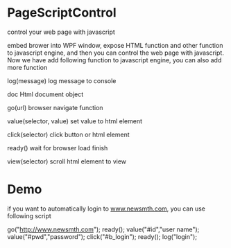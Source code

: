 # PageScriptControl
control your web page with javascript

embed brower into WPF window, expose HTML function and other function to javascript engine, and then you can control the web page with javascript. Now we have add following function to javascript engine, you can also add more function

log(message) log message to console

doc Html document object

go(url) browser navigate function

value(selector, value) set value to html element

click(selector) click button or html element

ready() wait for browser load finish

view(selector) scroll html element to view

# Demo
if you want to automatically login to www.newsmth.com, you can use following script

go("http://www.newsmth.com");
ready();
value("#id","user name");
value("#pwd","password");
click("#b_login");
ready();
log("login");
